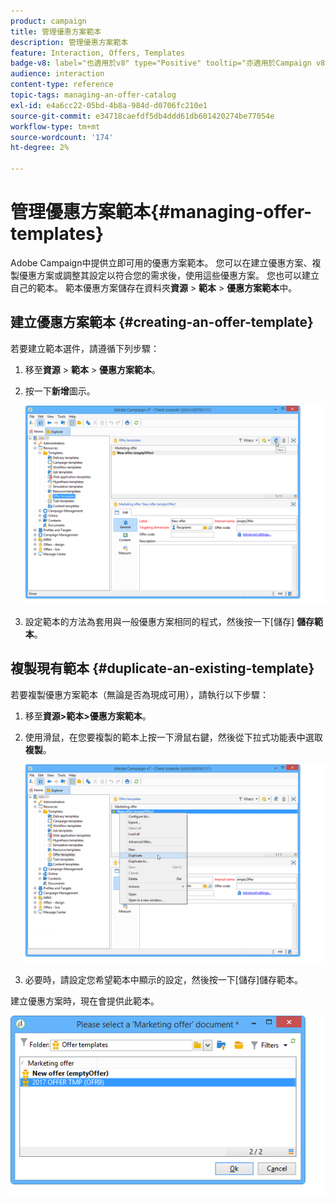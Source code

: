 ```yaml
---
product: campaign
title: 管理優惠方案範本
description: 管理優惠方案範本
feature: Interaction, Offers, Templates
badge-v8: label="也適用於v8" type="Positive" tooltip="亦適用於Campaign v8"
audience: interaction
content-type: reference
topic-tags: managing-an-offer-catalog
exl-id: e4a6cc22-05bd-4b8a-984d-d0706fc210e1
source-git-commit: e34718caefdf5db4ddd61db601420274be77054e
workflow-type: tm+mt
source-wordcount: '174'
ht-degree: 2%

---
```


# 管理優惠方案範本{#managing-offer-templates}



Adobe Campaign中提供立即可用的優惠方案範本。 您可以在建立優惠方案、複製優惠方案或調整其設定以符合您的需求後，使用這些優惠方案。 您也可以建立自己的範本。 範本優惠方案儲存在資料夾&#x200B;**資源** > **範本** > **優惠方案範本**&#x200B;中。

## 建立優惠方案範本 {#creating-an-offer-template}

若要建立範本選件，請遵循下列步驟：

1. 移至&#x200B;**資源** > **範本** > **優惠方案範本**。
1. 按一下&#x200B;**新增**&#x200B;圖示。

   ![](assets/offer_model_001.png)

1. 設定範本的方法為套用與一般優惠方案相同的程式，然後按一下[儲存] **儲存範本**。

## 複製現有範本 {#duplicate-an-existing-template}

若要複製優惠方案範本（無論是否為現成可用），請執行以下步驟：

1. 移至&#x200B;**資源>範本>優惠方案範本**。
1. 使用滑鼠，在您要複製的範本上按一下滑鼠右鍵，然後從下拉式功能表中選取&#x200B;**複製**。

   ![](assets/offer_model_002.png)

1. 必要時，請設定您希望範本中顯示的設定，然後按一下[儲存] **&#x200B;**&#x200B;儲存範本。

建立優惠方案時，現在會提供此範本。

![](assets/offer_modelcreated_001.png)
